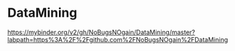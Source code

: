 # DataMining
https://mybinder.org/v2/gh/NoBugsNOgain/DataMining/master?labpath=https%3A%2F%2Fgithub.com%2FNoBugsNOgain%2FDataMining


